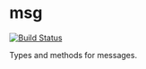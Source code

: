# msg

[![Build Status](https://snap-ci.com/GeoNet/msg/branch/master/build_image)](https://snap-ci.com/GeoNet/msg/branch/master)

Types and methods for messages.